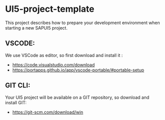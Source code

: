 # UI5-project-template

This project describes how to prepare your development environment when starting a new SAPUI5 project.

VSCODE:
-------
We use VSCode as editor, so first download and install it : 
  - https://code.visualstudio.com/download
  - https://portapps.github.io/app/vscode-portable/#portable-setup
  
GIT CLI:
-------
Your UI5 project will be available on a GIT repository, so download and install GIT:
  - https://git-scm.com/download/win
  

  
